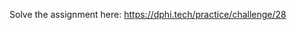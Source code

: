 <p>Solve the assignment here:&nbsp;<a href="https://dphi.tech/practice/challenge/28">https://dphi.tech/practice/challenge/28</a></p>